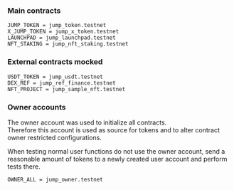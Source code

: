 ### Main contracts

```
JUMP_TOKEN = jump_token.testnet
X_JUMP_TOKEN = jump_x_token.testnet
LAUNCHPAD = jump_launchpad.testnet
NFT_STAKING = jump_nft_staking.testnet
```

### External contracts mocked

```
USDT_TOKEN = jump_usdt.testnet
DEX_REF = jump_ref_finance.testnet
NFT_PROJECT = jump_sample_nft.testnet
```

### Owner accounts
The owner account was used to initialize all contracts.  
Therefore this account is used as source for tokens and to alter
contract owner restricted configurations.

When testing normal user functions do not use the owner account, send
a reasonable amount of tokens to a newly created user account and
perform tests there.
```
OWNER_ALL = jump_owner.testnet
```